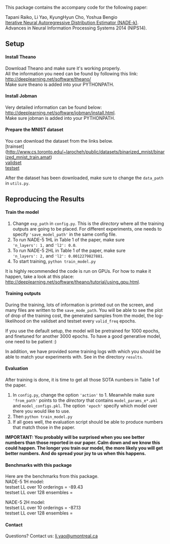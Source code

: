 This package contains the accompany code for the following paper:

Tapani Raiko, Li Yao, KyungHyun Cho, Yoshua Bengio  
[Iterative Neural Autoregressive Distribution Estimator (NADE-k)](http://arxiv.org/abs/1406.1485).   
Advances in Neural Information Processing Systems 2014 (NIPS14).

Setup
---------------------

#### Install Theano

Download Theano and make sure it's working properly.  
All the information you need can be found by following this link:  
http://deeplearning.net/software/theano/  
Make sure theano is added into your PYTHONPATH.

#### Install Jobman

Very detailed information can be found below:  
http://deeplearning.net/software/jobman/install.html.  
Make sure jobman is added into your PYTHONPATH.
 
#### Prepare the MNIST dataset

You can download the dataset from the links below.  
[trainset]
(http://www.cs.toronto.edu/~larocheh/public/datasets/binarized_mnist/binarized_mnist_train.amat)  
[validset](http://www.cs.toronto.edu/~larocheh/public/datasets/binarized_mnist/binarized_mnist_valid.amat)  
[testset](http://www.cs.toronto.edu/~larocheh/public/datasets/binarized_mnist/binarized_mnist_test.amat)

After the dataset has been downloaded, make sure to change the <code>data_path</code> in <code>utils.py</code>.   

Reproducing the Results 
---------------------

#### Train the model

1. Change <code>exp_path</code> in <code>config.py</code>. This is the *directory* where all the training outputs are going to be placed. For different experiments, one needs to specify <code>'save_model_path'</code> in the same config file.
2. To run NADE-5 1HL in Table 1 of the paper, make sure   
<code>'n_layers': 1,</code> and <code>'l2': 0.0</code>.
3. To run NADE-5 2HL in Table 1 of the paper, make sure   
<code>'n_layers': 2,</code> and <code>'l2': 0.0012279827881</code>.
4. To start training, <code>python train_model.py</code>

It is highly recommended the code is run on GPUs. For how to make it happen, take a look at this place: http://deeplearning.net/software/theano/tutorial/using_gpu.html.

#### Training outputs

During the training, lots of information is printed out on the screen, and many files are written to the <code>save_mode_path</code>. You will be able to see the plot of drop of the training cost, the generated samples from the model, the log-likelihood on the validset and testset every <code>valid_freq</code> epochs.

If you use the default setup, the model will be pretrained for 1000 epochs, and finetuned for another 3000 epochs. To have a good generative model, one need to be patient :)

In addition, we have provided some training logs with which you should be able to match your experiments with. See in the directory <code>results</code>.

#### Evaluation

After training is done, it is time to get all those SOTA numbers in Table 1 of the paper. 


1. In <code>config.py</code>, change the option <code>'action'</code> to 1. Meanwhile make sure <code>'from_path'</code> points to the *directory* that contains <code>model_params_e*.pkl</code> and <code>model_configs.pkl</code>. The option <code>'epoch'</code> specify which model over there you would like to use.  
2. Then <code>python train_model.py</code>  
3. If all goes well, the evaluation script should be able to produce numbers that match those in the paper.  

**IMPORTANT: You probably will be surprised when you see better numbers than those reported in our paper. Calm down and we know this could happen. The longer you train our model, the more likely you will get better numbers. And do spread your joy to us when this happens.**

#### Benchmarks with this package

Here are the benchmarks from this package.   
NADE-5 1H model:   
testset LL over 10 orderings = -89.43  
testset LL over 128 ensembles = 

NADE-5 2H model:  
testset LL over 10 orderings = -87.13  
testset LL over 128 ensembles =   

#### Contact

Questions? Contact us: li.yao@umontreal.ca